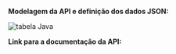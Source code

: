 **Modelagem da API e definição dos dados JSON:**

![tabela Java](https://user-images.githubusercontent.com/79286165/135871900-b1f7ee17-61b7-4c0d-b1b7-666d109c373a.jpeg)

**Link para a documentação da API:**
